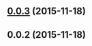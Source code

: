 <a name="0.0.3"></a>
## [0.0.3](https://github.com/olalonde/retry-promise/compare/v0.0.3...v0.0.3) (2015-11-18)




<a name="0.0.2"></a>
## 0.0.2 (2015-11-18)




